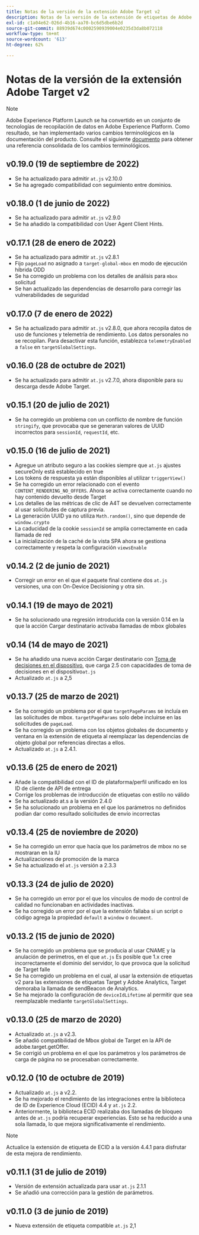 ```yaml
---
title: Notas de la versión de la extensión Adobe Target v2
description: Notas de la versión de la extensión de etiquetas de Adobe Target v2 en Adobe Experience Platform.
exl-id: c1a04e62-026d-4b16-aa70-bc6d5dbe6b2d
source-git-commit: 88939d674c0002590939004e0235d3da8b072118
workflow-type: tm+mt
source-wordcount: '613'
ht-degree: 62%

---
```


# Notas de la versión de la extensión Adobe Target v2

>[!NOTE]
>
>Adobe Experience Platform Launch se ha convertido en un conjunto de tecnologías de recopilación de datos en Adobe Experience Platform. Como resultado, se han implementado varios cambios terminológicos en la documentación del producto. Consulte el siguiente [documento](../../../term-updates.md) para obtener una referencia consolidada de los cambios terminológicos.

## v0.19.0 (19 de septiembre de 2022)

- Se ha actualizado para admitir `at.js` v2.10.0
- Se ha agregado compatibilidad con seguimiento entre dominios.

## v0.18.0 (1 de junio de 2022)

- Se ha actualizado para admitir `at.js` v2.9.0
- Se ha añadido la compatibilidad con User Agent Client Hints.

## v0.17.1 (28 de enero de 2022)

- Se ha actualizado para admitir `at.js` v2.8.1
- Fijo `pageLoad` no asignado a `target-global-mbox` en modo de ejecución híbrida ODD
- Se ha corregido un problema con los detalles de análisis para `mbox` solicitud
- Se han actualizado las dependencias de desarrollo para corregir las vulnerabilidades de seguridad

## v0.17.0 (7 de enero de 2022)

- Se ha actualizado para admitir `at.js` v2.8.0, que ahora recopila datos de uso de funciones y telemetría de rendimiento.  Los datos personales no se recopilan. Para desactivar esta función, establezca `telemetryEnabled` a `false` en `targetGlobalSettings`.

## v0.16.0 (28 de octubre de 2021)

- Se ha actualizado para admitir `at.js` v2.7.0, ahora disponible para su descarga desde Adobe Target.

## v0.15.1 (20 de julio de 2021)

- Se ha corregido un problema con un conflicto de nombre de función `stringify`, que provocaba que se generaran valores de UUID incorrectos para `sessionId`, `requestId`, etc.

## v0.15.0 (16 de julio de 2021)

- Agregue un atributo seguro a las cookies siempre que `at.js` ajustes secureOnly está establecido en true
- Los tokens de respuesta ya están disponibles al utilizar `triggerView()`
- Se ha corregido un error relacionado con el evento `CONTENT_RENDERING_NO_OFFERS`. Ahora se activa correctamente cuando no hay contenido devuelto desde Target
- Los detalles de las métricas de clic de A4T se devuelven correctamente al usar solicitudes de captura previa.
- La generación UUID ya no utiliza `Math.random()`, sino que depende de `window.crypto`
- La caducidad de la cookie `sessionId` se amplía correctamente en cada llamada de red
- La inicialización de la caché de la vista SPA ahora se gestiona correctamente y respeta la configuración `viewsEnable`

## v0.14.2 (2 de junio de 2021)

- Corregir un error en el que el paquete final contiene dos `at.js` versiones, una con On-Device Decisioning y otra sin.

## v0.14.1 (19 de mayo de 2021)

- Se ha solucionado una regresión introducida con la versión 0.14 en la que la acción Cargar destinatario activaba llamadas de mbox globales

## v0.14 (14 de mayo de 2021)

- Se ha añadido una nueva acción Cargar destinatario con [Toma de decisiones en el dispositivo](./overview.md#load-target-with-on-device-decisioning), que carga 2.5 con capacidades de toma de decisiones en el dispositivo`at.js`
- Actualizado `at.js` a 2,5


## v0.13.7 (25 de marzo de 2021)

- Se ha corregido un problema por el que `targetPageParams` se incluía en las solicitudes de mbox. `targetPageParams` solo debe incluirse en las solicitudes de `pageLoad`.
- Se ha corregido un problema con los objetos globales de documento y ventana en la extensión de etiqueta al reemplazar las dependencias de objeto global por referencias directas a ellos.
- Actualizado `at.js` a 2.4.1.

## v0.13.6 (25 de enero de 2021)

- Añade la compatibilidad con el ID de plataforma/perfil unificado en los ID de cliente de API de entrega
- Corrige los problemas de introducción de etiquetas con estilo no válido
- Se ha actualizado at.s a la versión 2.4.0
- Se ha solucionado un problema en el que los parámetros no definidos podían dar como resultado solicitudes de envío incorrectas

## v0.13.4 (25 de noviembre de 2020)

- Se ha corregido un error que hacía que los parámetros de mbox no se mostraran en la IU
- Actualizaciones de promoción de la marca
- Se ha actualizado el `at.js` versión a 2.3.3

## v0.13.3 (24 de julio de 2020)

- Se ha corregido un error por el que los vínculos de modo de control de calidad no funcionaban en actividades inactivas.
- Se ha corregido un error por el que la extensión fallaba si un script o código agrega la propiedad `default` a `window` o `document`.

## v0.13.2 (15 de junio de 2020)

- Se ha corregido un problema que se producía al usar CNAME y la anulación de perímetros, en el que `at.js` Es posible que 1.x cree incorrectamente el dominio del servidor, lo que provoca que la solicitud de Target falle
- Se ha corregido un problema en el cual, al usar la extensión de etiquetas v2 para las extensiones de etiquetas Target y Adobe Analytics, Target demoraba la llamada de sendBeacon de Analytics.
- Se ha mejorado la configuración de `deviceIdLifetime` al permitir que sea reemplazable mediante `targetGlobalSettings`.

## v0.13.0 (25 de marzo de 2020)

- Actualizado `at.js` a v2.3.
- Se añadió compatibilidad de Mbox global de Target en la API de adobe.target.getOffer.
- Se corrigió un problema en el que los parámetros y los parámetros de carga de página no se procesaban correctamente.

## v0.12.0 (10 de octubre de 2019)

- Actualizado `at.js` a v2.2.
- Se ha mejorado el rendimiento de las integraciones entre la biblioteca de ID de Experience Cloud (ECID) 4.4 y `at.js` 2.2.
- Anteriormente, la biblioteca ECID realizaba dos llamadas de bloqueo antes de `at.js` podría recuperar experiencias. Esto se ha reducido a una sola llamada, lo que mejora significativamente el rendimiento.

>[!NOTE]
>Actualice la extensión de etiqueta de ECID a la versión 4.4.1 para disfrutar de esta mejora de rendimiento.

## v0.11.1 (31 de julio de 2019)

- Versión de extensión actualizada para usar `at.js` 2.1.1
- Se añadió una corrección para la gestión de parámetros.

## v0.11.0 (3 de junio de 2019)

- Nueva extensión de etiqueta compatible `at.js` 2,1
